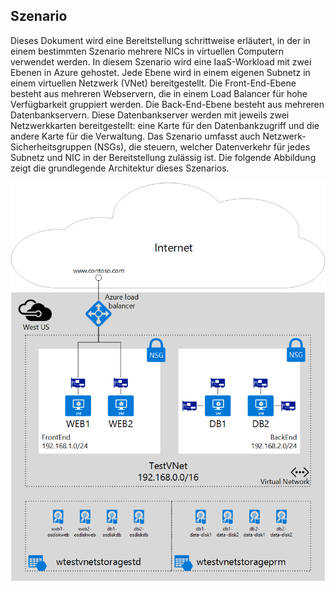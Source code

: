 ## Szenario

Dieses Dokument wird eine Bereitstellung schrittweise erläutert, in der in einem bestimmten Szenario mehrere NICs in virtuellen Computern verwendet werden. In diesem Szenario wird eine IaaS-Workload mit zwei Ebenen in Azure gehostet. Jede Ebene wird in einem eigenen Subnetz in einem virtuellen Netzwerk (VNet) bereitgestellt. Die Front-End-Ebene besteht aus mehreren Webservern, die in einem Load Balancer für hohe Verfügbarkeit gruppiert werden. Die Back-End-Ebene besteht aus mehreren Datenbankservern. Diese Datenbankserver werden mit jeweils zwei Netzwerkkarten bereitgestellt: eine Karte für den Datenbankzugriff und die andere Karte für die Verwaltung. Das Szenario umfasst auch Netzwerk-Sicherheitsgruppen (NSGs), die steuern, welcher Datenverkehr für jedes Subnetz und NIC in der Bereitstellung zulässig ist. Die folgende Abbildung zeigt die grundlegende Architektur dieses Szenarios.  

![Multi-NIC-Szenario](./media/virtual-network-deploy-multinic-scenario-include/Figure1.png)




